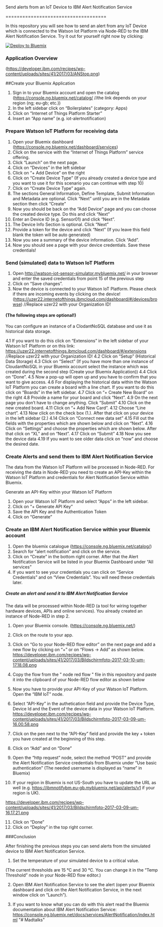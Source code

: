 Send alerts from an IoT Device to IBM Alert Notification Service

====================================

In this repository you will see how to send an alert from any IoT Device which is connected to the Watson Iot Platform via Node-RED to the IBM Alert Notification Service. Try it out for yourself right now by clicking:

[![Deploy to Bluemix](https://bluemix.net/deploy/button.png)](https://bluemix.net/deploy?repository=https://github.com/ibmets/node-red-bluemix-starter.git)


### Application Overview

(https://developer.ibm.com/recipes/wp-content/uploads/sites/41/2017/03/ANStop.png)


##Create your Bluemix Application

1. Sign in to your Bluemix account and open the catalog (https://console.ng.bluemix.net/catalog/   //the link depends on your region (ng; eu-gb; etc.))
2. In the left sidebar click on “Boilerplates” (category: Apps)
3. Click on “Internet of Things Platform Starter”
4. Insert an “App name” (e.g. iot-alertnotification)

### Prepare Watson IoT Platform for receiving data

1. Open your Bluemix dashboard (https://console.ng.bluemix.net/dashboard/services)
2. Click on the service with the “Internet of Things Platform” service offering.
3. Click “Launch” on the next page.
4. Click on “Devices” in the left sidebar
5. Click on “+ Add Device” on the right
6. Click on “Create Device Type” (If you already created a device type and you want to use it for this scenario you can continue with step 10)
7. Click on “Create Device Type” again.
9. The sections General Information, Define Template, Submit Information and Metadata are optional.
    Click “Next” until you are in the Metadata section then click “Create”
10. Now you should be back on the “Add Device” page and you can choose the created device type. Do this and click “Next”
11. Enter an Device ID (e.g. Sensor01) and click “Next”.
12. The Device Info Section is optional. Click “Next”
13. Provide a token for the device and click “Next” (If you leave this field blank the token will be auto generated)
14. Now you see a summary of the device information. Click “Add”.
15. Now you should see a page with your device credentials. Save these credentials!

### Send (simulated) data to Watson IoT Platform
1. Open http://watson-iot-sensor-simulator.mybluemix.net/ in your browser and enter the saved credentials from point 15 of the previous step
2. Click on “Save changes”.
3. Now the device is connected to your Watson IoT Platform. Please check if there are incoming events by clicking on the device! (https://uzer22.internetofthings.ibmcloud.com/dashboard/#/devices/browse) //Replace uzer22 with your Organization ID!
#### (The following steps are optional!)
You can configure an instance of a ClodantNoSQL database and use it as historical data storage.

4.1 If you want to do this click on “Extensions” in the left sidebar of your Watson IoT Platform or on this link: https://uzer22.internetofthings.ibmcloud.com/dashboard/#/extensions  //Replace uzer22 with your Organization ID!
4.2 Click on “Setup” (Historical Data Storage)
4.3 Click on “Select”  (If you have more than one instance of CloudantNoSQL in your Bluemix account select the instance which was created during the second step (Create your Bluemix Application))
4.4 Click on “Done”.
4.5 Now a pop-up will open up and you have to confirm that you want to give access.
4.6 For displaying the historical data within the Watson IoT Platform you can create a board with a line chart. If you want to do this click on “Boards” in the left sidebar.
4.7 Click on “+ Create New Board” on the right
4.8 Provide a name for your board and click “Next”.
4.9 On the next page you don’t have to change anything. Click “Submit”
4.10 Click on the new created board.
4.11 Click on “+ Add New Card”.
4.12 Choose “Line chart”.
4.13 Now click on the check box (1.). After that click on your device in the left sidebar (2.)
4.14 Click on “Connect new data set”
4.15 Fill out the fields with the properties which are shown below and click on “Next”.
4.16 Click on “Settings” and choose the properties which are shown below. After that click on “XL” and on “Next”.
4.17 Click on “Submit”
4.18 Now you see the device data
4.19 If you want to see older data click on “now” and choose the desired date.

### Create Alerts and send them to IBM Alert Notification Service
The data from the Watson IoT Platform will be processed in Node-RED. For receiving the data in Node-RED you need to create an API-Key within the Watson IoT Platform and credentials for Alert Notification Service within Bluemix.

Generate an API-Key within your Watson IoT Platform

1. Open your Watson IoT Platform and select “Apps” in the left sidebar.
2. Click on “+ Generate API Key”
3. Save the API Key and the Authentication Token
4. Click on “Generate”

### Create an IBM Alert Notification Service within your Bluemix account

1. Open the bluemix catalogue (https://console.ng.bluemix.net/catalog/)
2. Search for “alert notification” and click on the service.
3. Click on “Create” in the bottom right corner. After that the Alert Notification Service will be listed in your Bluemix Dashboard under “All services”
4. If you want to see your credentials you can click on “Service Credentials” and on “View Credentials”. You will need these credentials later.
##### Create an alert and send it to IBM Alert Notification Service

The data will be processed within Node-RED (a tool for wiring together hardware devices, APIs and online services). You already created an instance of Node-RED in step 2.
1. Open your Bluemix console. (https://console.ng.bluemix.net/)
2. Click on the route to your app.
3. Click on “Go to your Node-RED flow editor” on the next page and add a new flow by clicking on “+” or on “Flows -> Add” as shown below.
https://developer.ibm.com/recipes/wp-content/uploads/sites/41/2017/03/Bildschirmfoto-2017-03-10-um-17.18.08.png

4. Copy the flow from the " node red flow " file in this repository and paste it into the clipboard of your Node-RED flow editor as shown below
5. Now you have to provide your API-Key of your Watson IoT Platform. Open the “IBM IoT” node.
6. Select “API-Key” in the authetication field and provide the Device Type, Device Id and the Event of the device data in your Watson IoT Platform.
https://developer.ibm.com/recipes/wp-content/uploads/sites/41/2017/03/Bildschirmfoto-2017-03-09-um-16.00.58.png

7. Click on the pen next to the “API-Key” field and provide the key + token you have created at the beginning of this step.
8. Click on “Add” and on “Done”
9. Open the “http request” node, select the method “POST” and provide the Alert Notification Service credentials from Bluemix under “Use basic authentication” (The needed username is displayed as “name” in Bluemix)
10. If your region in Bluemix is not US-South you have to update the URL as well (e.g. https://ibmnotifybm.eu-gb.mybluemix.net/api/alerts/v1 if your region is UK).

https://developer.ibm.com/recipes/wp-content/uploads/sites/41/2017/03/Bildschirmfoto-2017-03-09-um-16.17.21.png

11. Click on “Done”
12. Click on “Deploy” in the top right corner.


###Conclusion

After finishing the previous steps you can send alerts from the simulated device to IBM Alert Notification Service.

1. Set the temperature of your simulated device to a critical value.

(The current thresholds are 15 °C and 30 °C. You can change it in the “Temp Threshold” node in your Node-RED flow editor.)

2. Open IBM Alert Notification Service to see the alert (open your Bluemix dashboard and click on the Alert Notification Service, in the next window click on “Launch”).

3. If you want to know what you can do with this alert read the Bluemix documentation about IBM Alert Notification Service: https://console.ng.bluemix.net/docs/services/AlertNotification/index.html 
"# Madtalks" 
